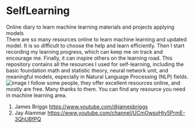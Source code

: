 # SelfLearning
Online diary to learn machine learning materials and projects applying models  
There are so many resources online to learn machine learning and updated model. It is so difficult to choose the help and learn efficiently. Then I start recording my learning progress, which can keep me on track and encourage me. Finally, it can inspire others on the learning road. 
This repository contains all the resources I used for self-learning, including the basic foundation math and statistic theory, neural network unit, and meaningful models, especially in Natural Language Processing (NLP) fields. 
![image](https://user-images.githubusercontent.com/30304636/208699270-aaf41cd6-47ab-4a83-9c97-0a69fe5e33cf.png)
I follow some people, they offer excellent resources online, and mostly are free. Many thanks to them. You can find any resource you need in machine learning area.
1.  James Briggs https://www.youtube.com/@jamesbriggs
2.  Jay Alammar  https://www.youtube.com/channel/UCmOwsoHty5PrmE-3QhUBfPQ


